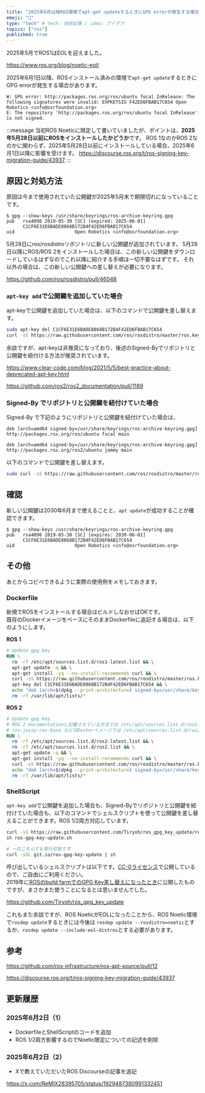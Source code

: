 ```yaml
---
title: "2025年6月以降ROS環境でapt-get updateするときにGPG errorが発生する場合の対処方法"
emoji: "📌"
type: "tech" # tech: 技術記事 / idea: アイデア
topics: ["ros"]
published: true
---
```


2025年5月でROS1はEOLを迎えました。

https://www.ros.org/blog/noetic-eol/

2025年6月1日以降、ROSインストール済みの環境で`apt-get update`するときにGPG errorが発生する場合があります。

```
W: GPG error: http://packages.ros.org/ros/ubuntu focal InRelease: The following signatures were invalid: EXPKEYSIG F42ED6FBAB17C654 Open Robotics <info@osrfoundation.org>
E: The repository 'http://packages.ros.org/ros/ubuntu focal InRelease' is not signed.
```

:::message
当初ROS Noeticに限定して書いていましたが、ポイントは、**2025年5月28日以前にROSをインストールしたかどうか**です。
ROS 1なのかROS 2なのかに関わらず、2025年5月28日以前にインストールしている場合、2025年6月1日以降に影響を受けます。
https://discourse.ros.org/t/ros-signing-key-migration-guide/43937
:::

## 原因と対処方法

原因は今まで使用されていた公開鍵が2025年5月末で期限切れになっていることです。

```sh-session
$ gpg --show-keys /usr/share/keyrings/ros-archive-keyring.gpg
pub   rsa4096 2019-05-30 [SC] [expired: 2025-06-01]
      C1CF6E31E6BADE8868B172B4F42ED6FBAB17C654
uid                      Open Robotics <info@osrfoundation.org>
```

5月28日にros/rosdistroリポジトリに新しい公開鍵が追加されています。
5月28日以降にROS/ROS 2をインストールした場合は、この新しい公開鍵をダウンロードしているはずなのでこれ以降に紹介する手順は一切不要なはずです。
それ以外の場合は、この新しい公開鍵への差し替えが必要になります。

https://github.com/ros/rosdistro/pull/46048


### `apt-key add`で公開鍵を追加していた場合

apt-keyで公開鍵を追加していた場合は、以下のコマンドで公開鍵を差し替えます。

```sh
sudo apt-key del C1CF6E31E6BADE8868B172B4F42ED6FBAB17C654
curl -sS https://raw.githubusercontent.com/ros/rosdistro/master/ros.key | sudo apt-key add -
```

余談ですが、apt-keyは非推奨になっており、後述のSigned-Byでリポジトリと公開鍵を紐付ける方法が推奨されています。

https://www.clear-code.com/blog/2021/5/5/best-practice-about-deprecated-apt-key.html

https://github.com/ros2/ros2_documentation/pull/1189

### Signed-By でリポジトリと公開鍵を紐付けていた場合

Signed-By で下記のようにリポジトリと公開鍵を紐付けていた場合は、

```txt:/etc/apt/sources.list.d/ros1-latest.list
deb [arch=amd64 signed-by=/usr/share/keyrings/ros-archive-keyring.gpg] http://packages.ros.org/ros/ubuntu focal main
```

```txt:/etc/apt/sources.list.d/ros2.list
deb [arch=amd64 signed-by=/usr/share/keyrings/ros-archive-keyring.gpg] http://packages.ros.org/ros2/ubuntu jammy main
```

以下のコマンドで公開鍵を差し替えます。

```sh
sudo curl -sS https://raw.githubusercontent.com/ros/rosdistro/master/ros.key -o /usr/share/keyrings/ros-archive-keyring.gpg
```


## 確認

新しい公開鍵は2030年6月まで使えることと、`apt update`が成功することが確認できます。

```sh-session
$ gpg --show-keys /usr/share/keyrings/ros-archive-keyring.gpg
pub   rsa4096 2019-05-30 [SC] [expires: 2030-06-01]
      C1CF6E31E6BADE8868B172B4F42ED6FBAB17C654
uid                      Open Robotics <info@osrfoundation.org>
```

## その他

あとからコピペできるように実際の使用例をメモしておきます。

### Dockerfile

新規でROSをインストールする場合はビルドしなおせばOKです。  
既存のDockerイメージをベースにそのままDockerfileに追記する場合は、以下のようにします。


**ROS 1**

```dockerfile
# Update gpg key
RUN \
  rm -rf /etc/apt/sources.list.d/ros1-latest.list && \
  apt-get update -q && \
  apt-get install -yq --no-install-recommends curl && \
  curl -sS https://raw.githubusercontent.com/ros/rosdistro/master/ros.key -o /usr/share/keyrings/ros-archive-keyring.gpg && \
  apt-key del C1CF6E31E6BADE8868B172B4F42ED6FBAB17C654 && \
  echo "deb [arch=$(dpkg --print-architecture) signed-by=/usr/share/keyrings/ros-archive-keyring.gpg] http://packages.ros.org/ros/ubuntu $( . /etc/os-release && echo $UBUNTU_CODENAME ) main" > /etc/apt/sources.list.d/ros1-latest.list && \
  rm -rf /var/lib/apt/lists/*
```

**ROS 2**

```dockerfile
# Update gpg key
# ROS 2 Documentationに記載されている方法では /etc/apt/sources.list.d/ros2.list
# ros:jazzy-ros-base などのDockerイメージでは /etc/apt/sources.list.d/ros2-latest.list
RUN \
  rm -rf /etc/apt/sources.list.d/ros2-latest.list && \
  rm -rf /etc/apt/sources.list.d/ros2.list && \
  apt-get update -q && \
  apt-get install -yq --no-install-recommends curl && \
  curl -sS https://raw.githubusercontent.com/ros/rosdistro/master/ros.key -o /usr/share/keyrings/ros-archive-keyring.gpg && \
  echo "deb [arch=$(dpkg --print-architecture) signed-by=/usr/share/keyrings/ros-archive-keyring.gpg] http://packages.ros.org/ros2/ubuntu $( . /etc/os-release && echo $UBUNTU_CODENAME ) main" > /etc/apt/sources.list.d/ros2.list && \
  rm -rf /var/lib/apt/lists/*
```

### ShellScript

`apt-key add`で公開鍵を追加した場合も、Signed-Byでリポジトリと公開鍵を紐付けていた場合も、以下のコマンドでシェルスクリプトを使って公開鍵を差し替えることができます。ROS 1/2両方対応しています。

```sh
curl -sS https://raw.githubusercontent.com/Tiryoh/ros_gpg_key_update/refs/heads/master/run.sh -o ros-gpg-key-update.sh
sh ros-gpg-key-update.sh
```

```sh
# 一応こちらでも実行可能です
curl -sSL git.io/ros-gpg-key-update | sh
```

呼び出しているシェルスクリプトは以下です。[CC-0ライセンス](https://creativecommons.org/publicdomain/zero/1.0/)で公開しているので、ご自由にご利用ください。  
2019年に[ROSのbuild farmでのGPG Key差し替えになったとき](https://discourse.ros.org/t/new-gpg-keys-deployed-for-packages-ros-org/9454)に公開したものですが、まさかまた使うことになるとは思いませんでした。

https://github.com/Tiryoh/ros_gpg_key_update

これもまた余談ですが、ROS NoeticがEOLになったことから、ROS Noetic環境で`rosdep update`するときには今後は
`rosdep update --rosdistro=noetic`とするか、`rosdep update --include-eol-distros`とする必要があります。

## 参考

https://github.com/ros-infrastructure/ros-apt-source/pull/12

https://discourse.ros.org/t/ros-signing-key-migration-guide/43937

## 更新履歴

### 2025年6月2日（1）

- DockerfileとShellScriptのコードを追加
- ROS 1/2両方影響するのでNoetic限定についての記述を削除

### 2025年6月2日（2）

- Xで教えていただいたROS Discourseの記事を追記

https://x.com/ReMIX28395705/status/1929487380991332451
